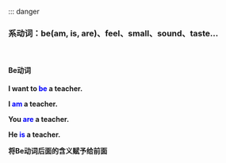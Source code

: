 ::: danger

### 系动词：be(am, is, are)、feel、small、sound、taste...

<br>

#### Be动词

**I want to <font color="blue">be</font> a teacher.**

**I <font color="blue">am</font> a teacher.**

**You <font color="blue">are</font> a teacher.**

**He <font color="blue">is</font> a teacher.**

**将Be动词后面的含义赋予给前面**